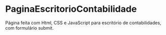 # PaginaEscritorioContabilidade
Página feita com Html, CSS e JavaScript para escritório de contabilidades, com formulário submit.
